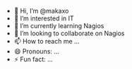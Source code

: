 - 👋 Hi, I’m @makaxo
- 👀 I’m interested in IT
- 🌱 I’m currently learning Nagios
- 💞️ I’m looking to collaborate on Nagios
- 📫 How to reach me ...
- 😄 Pronouns: ...
- ⚡ Fun fact: ...

<!---
makaxo/makaxo is a ✨ special ✨ repository because its `README.md` (this file) appears on your GitHub profile.
You can click the Preview link to take a look at your changes.
--->
